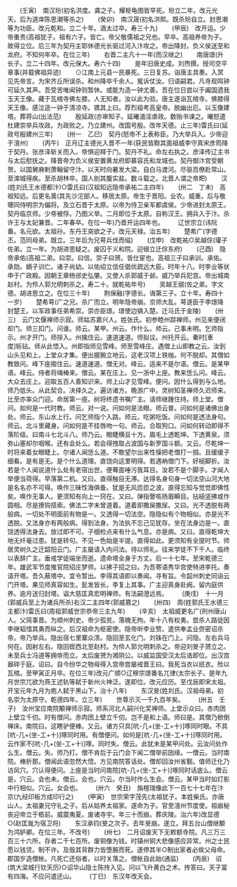<!-- { "loadSidebar": true } -->
　　(壬寅)　南汉玢(初名洪度。龚之子。耀枢龟图皆早死。玢立二年。改元光天。后为道庠陈思潮等杀之)
　　(癸卯)　南汉晟(初名洪熙。既杀玢自立。封思潮等为功臣。改元乾和。立二十年。酒太过卒。寿三十九)
　　(甲辰)　改开运。少帝重贵(高祖犹子。祖有六子。皆亡。帝父敬儒祖之兄也。早卒。高祖养帝为子。故得立位。后三年为契丹主耶休德光长驱过河入汴攻之。帝出降封。负义侯送至和龙府。不知何年卒。在位三年)
　　右晋二主凡十一年(而汉继之)
　　南唐璟(升长子。立二十四年。改元保大。寿六十四)
　　是年旧唐史成。刘喣撰。授司空平章事(并载佛祖异迹)
　　⊙江南上元县一民暴死。三日复苏。诣唐主具奏。入冥见先帝言。为宋齐丘所误杀。和州降卒千余人。冤诉仗汝。归语嗣君。凡寺观鸣钟可延久其声。吾受苦唯闻钟则暂休。或能为造一钟尤善。吾在位日尝以于阗国遗我玉天王像。藏于瓦棺寺佛左膝。人无知者。汝以此为验。唐主遂诣瓦棺寺。佛膝得天王像。感泣造一钟于清凉寺。镌其上曰。荐烈祖考高皇帝。脱幽出厄。以玉像建塔。葬蒋山(出法范)
　　殷延政(亦审知子。延曦湎淫虐政。数贻书谏之。曦怒遣杜建崇举兵攻政。为政败之。乃立建州。改国号殷。改年天德。止三年)雷氏曰(延政号殷建州三年)
　　(卅一　乙巳)　契丹(怒帝不上表称臣。乃大举兵入。少帝迎于澶州)
　　(丙午)　正月辽主德光入晋不一年(获民皆黥其面祖威李守真宋彦筠降于契丹。张彦泽斩关而入。帝惧迎拜于门。契丹不礼。命左右执之。彦泽传辽主书与太后慰抚之。降晋帝为负义侯安置黄龙府即慕容氏和龙城也。契丹御汴宫受朝贺。以国舅麻剌萧翰留守汴。以天时向暑发大梁。自白马渡河。尽驱百僚赴常山。至滦城得疾。至杀胡林卒。国人剖其腹实盐。数斗载之。北晋人谓之帝羓)
　　汉(姓刘氏王水德都汴)○雷氏曰(汉祖知远隐帝承祐二主四年)
　　(卅二　丁未)　高祖知远。后更名暠(其先沙沱部人。移居太原。帝生于晋阳。业农。威重。后与敬瑭同侍明宗为偏将。及立石晋于太原。以帝为侍卫亲军都虞侯。少帝进封太原王。契丹临京师。少帝被俘。乃图义举。二月即位于太原。自称汉王。拥兵入于汴。杀许王与太妃兼晋。二年春卒。在位一年)乃晋开运四年也。
　　辽世宗立(讳阮番。名元欲。太祖孙。东丹王突欲之子。改元天禄。治五年)
　　楚希广(字德丕。范同母弟。既立。三年后为兄萼兵伐而缢)
　　(戊申)　改乾祐○吴越倧(瓘子佐弟。立一年。为胡进思疑之。废囚于义和院。迎俶立迁倧东府)
　　(己酉)　隐帝承佑(高祖二弟。曰崇。曰信。崇子曰赟。皆仕宦也。高祖三子曰承训。承佑。承勋。嫡子训亡。诸子尚幼。以佑绍立信任倡优疏远大臣。时年十八。时李业等状申于广政殿。因朝王章杨邠史弘肇。又使人杀郭威于邺。威乃举兵犯宫。帝出城南赵村。为伶人郭允明刺杀之。寿二十。就乾祐年号)
　　吴越王俶(佐之弟。字文德。胡进思立之。在位三十年)
　　荆保融(字德长。诲第三子。立十年。寿四十一岁)
　　楚希萼(广之兄。杀广而立。明年隐帝崩。京师大乱。萼遂臣于李璟降封楚王。以军政事任弟希崇。崇亦臣璟。璟使边镐入楚。迁马氏于金陵)
　　(卅三)　云门文偃禅师示寂。师姑苏嘉兴人。姓张氏。初参睦州踪禅师。州见来便闭却门。师三扣门。问谁。师云。某甲。州云。作什么。师云。己事未明。乞师指示。州才开门。师拶入。州擒住云。速道速道。师拟议。州托开云。秦时[車　　度]轹钻。师从此悟入。州即指师见雪峰。师至雪峰庄。遇僧上山即教之云。汝到山头见和上。上堂众才集。便出握腕立地云。这老汉项上铁枷。何不脱却。其僧如教致问。峰下座搊住云。速道速道。僧无对。峰云。适来不是尔语。僧云。是某甲语。峰云。侍者将绳棒来。僧云。某在庄上。见一浙中上座。教来恁么问。峰云。大众去庄上。迎取五百人善知识来。师上山才见雪峰。便问。因什么得到与么地。师乃低头。从此契合。决择久之。遍访诸方。晚游广中。灵树知圣禅师久迟师来。比至亦率众门迎。命居第一座。树将终遗书嘱广主。请师继踵住持。师上堂。僧问。如何是一代时教。师云。对一说。问如何是法眼。师云普。问如何是诸佛出身处。师云。东山水上行。问乞师指个入路。师云。吃粥吃饭。问如何是透法身句。师云。北斗里藏身。问如何是不挂唇吻一句。师云。合取狗口。问如何转动即得不落阶级。曰南斗七北斗八。师乃云。眼睫横亘十方。眉毛上透乾坤。下透黄泉。须弥山塞却尔咽喉。还有会处么。若会得拽取占波国与新罗国斗额。又云。尽乾坤一时将来着女眼睫上。尔诸人闻恁么道。不敢望尔出来性懆把老僧打一掴。且缓缓子细看。是有是无。是个什么道理。直饶向这里明得。若遇衲僧门下。好槌脚折。汝若是个人闻说道什么处有老宿出世。便蓦面唾污我耳目。汝若不是个脚手。才闻人举便当荷得。早落第二机。又曰。直得触目无滞。达得名身句身一切法空山河大地是名名亦不可得。唤作三昧性海俱备。犹是无风匝匝之波。直得忘知与觉觉即佛性矣。唤作无事人。更须知有向上一窍在。又曰。弹指謦咳扬眉瞬目。拈槌竖拂或作圆相。尽是撩钩搭索。佛法二字未曾道着。道着即撒屎撒尿。又曰。光不透脱有两般病。一切处不明面前有物是一。又透得一切法空。隐隐似有个物相似。亦是光不透脱。又法身亦有两般病。得到法身。为法执不忘己见犹存。坐在法身边是一。直饶透得法身去。放过即不可。子细检点来有什么气息。亦是病。又曰。直得乾坤大地无纤毫过患。犹是转句。不见一色始是半提。直得如此。更须知有全提时节。师居灵树久之迁韶阳云门。广主屡请入内问法。待以师礼。往来学徒不下千人。临终以表辞广主。垂戒学徒端坐而逝。遗命塔全身于方丈。后一十七年。至宋乾德三年。雄武军节度推官院绍庄梦师。以拂子招之曰。为吾寄语秀华宫使特进李托。奏请开塔。吾久蔽塔中。宜令暂出。李得其语即以奏闻。寻有旨。令韶州刺史同诣云门开塔。果见师真容如生。髭发皆长。李复上其事。广主迎真身赴阙。留内庭供养。逾月送归封塔。谥大慈匡真宏明禅师。有法嗣澄远焉。
　　(庚戌)　十一月(郭威兵至上为诸兵所杀)右汉二主四年(郭威篡之)
　　(卅四)　周(姓郭氏王水德三主都汴)雷氏曰(周祖郭威世宗恭帝三主九年)
　　(辛亥)　太祖威更名广(刑州唐山人。父简事晋。为顺州刺史。帝少孤贫。落魄无拘。年十八有权勇。尝杀人路徒因李继韬惜其勇而纵之。后汉祖命为枢密使。隐帝听李业赞。遣供奉孟业赍密诏杀帝。帝乃举兵。隐出宿七里寨众溃。隐回至玄化门。刘铢在门上。问隐。左右兵马何在。因射左右。隐回辔西北至赵村。为伶人郭允明刺杀之。帝迎刘旻子赟立之。未至兵士冯道等拥帝而立。太后废赟为湘阴公。以威监国受汉太后诰即位。出汉宫器碎于庭。诏曰。自今纷华之物毋得入宫帝尝屡戒晋王曰。我死当衣以纸衣。殓以瓦棺。至甲寅正月卒。在位三年)改元广顺○辽穆宗璟番名兀律(太宗长子。是年九月世宗兀欲为燕王述轨等弑于新州火神泛。遂即位。改元应历。至戊辰即宋太祖。开宝元年九月为庖人弑于黑山下。治十八年)
　　东汉旻(姓刘氏。汉祖母弟。初名崇为太原守。乾德四年。立三年)
　　世尊示灭一千九百年矣。
　　(卅五　壬子)　汝州宝应南院颙禅师示寂。师系河北人嗣兴化奖禅师。上堂示众曰。赤肉团上壁立千仞。时有僧问。赤肉团上壁立千仞。岂不是和上语。师曰是。其僧乃掀倒禅床。南院曰。这瞎驴便棒。又云。诸方只具[吭-几+(坐-工+十)]啄同时眼。不具[吭-几+(坐-工+十)]啄同时用。有僧便问。如何是[吭-几+(坐-工+十)]啄同时用。云作家不[吭-几+(坐-工+十)]啄。同时失。僧云。此犹未是某甲问处。云汝问处作么生。僧云。失。师乃打。僧不肯后于云门会下闻二僧举前因缘。一僧云。当时南院。棒折那。僧闻此语忽然大悟。方见南院答话处。僧却回汝州省觐。值师迁化乃访风穴。穴认得便问。上座是当时问南院[吭-几+(坐-工+十)]啄同时话底么。僧云是。穴云。会也未。僧云。会也。穴云。尔当时作么生会。僧云。某甲当时如灯影中行相似。穴云。女会也。
　　(卅六　癸丑)　旃檀瑞像此下一百七十七年在汴京(九经印板方成印行之)
　　(甲寅)　世宗荣字茂先(太祖犹子。本姓柴氏。亦唐山人。太祖妻兄守礼之子。后从姑养太祖家。遂命为子。官至澶州节度使。祖崩秘丧迎帝立于柩前。威震夷夏。废诸寺宇。年三十而崩。葬庆陵。治六年)改显德○(赵匡胤为宿卫将)
　　东汉承钧(旻之次子。去年旻崩。遂立。拜五台山僧继颙为鸿胪卿。在位三年。不改号)
　　(卅七)　二月诏废天下无敕额寺院。凡三万三百三十六所。存者二千七百所。废铜像为钱。时镇州铜大悲像感应异常。州之士民愿以钱贷。制不许。及毁其背群力皆堕腕而死。遂停其半○制出家者必俟父母命。郡国岁造僧帐。凡死亡还俗者。以时关落之。僧帐自此始(通监)
　　(丙辰)　诏(筑大梁城行钦天历)○诏华山隐士陈抟入见。问以飞升黄白之术。抟答曰。天子富有四海。不应问遣还山。
　　(丁巳)　东汉年改天会。
